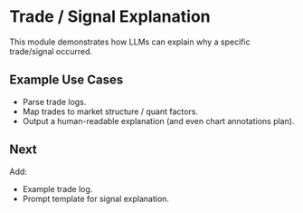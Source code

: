 
# Trade / Signal Explanation

This module demonstrates how LLMs can explain why a specific trade/signal occurred.

## Example Use Cases
- Parse trade logs.
- Map trades to market structure / quant factors.
- Output a human-readable explanation (and even chart annotations plan).

## Next
Add:
- Example trade log.
- Prompt template for signal explanation.
